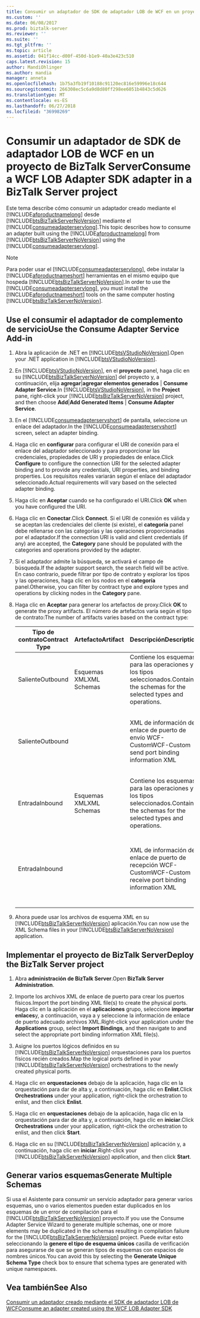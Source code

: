 ```yaml
---
title: Consumir un adaptador de SDK de adaptador LOB de WCF en un proyecto de BizTalk Server | Microsoft Docs
ms.custom: ''
ms.date: 06/08/2017
ms.prod: biztalk-server
ms.reviewer: ''
ms.suite: ''
ms.tgt_pltfrm: ''
ms.topic: article
ms.assetid: 041f14cc-d00f-450d-b1e9-40a3e423c510
caps.latest.revision: 15
author: MandiOhlinger
ms.author: mandia
manager: anneta
ms.openlocfilehash: 1b75a3fb19f10188c91120ec816e59996e18c644
ms.sourcegitcommit: 266308ec5c6a9d8d80ff298ee6051b4843c5d626
ms.translationtype: MT
ms.contentlocale: es-ES
ms.lasthandoff: 06/27/2018
ms.locfileid: "36998269"
---
```

# <a name="consume-a-wcf-lob-adapter-sdk-adapter-in-a-biztalk-server-project"></a><span data-ttu-id="76dfa-102">Consumir un adaptador de SDK de adaptador LOB de WCF en un proyecto de BizTalk Server</span><span class="sxs-lookup"><span data-stu-id="76dfa-102">Consume a WCF LOB Adapter SDK adapter in a BizTalk Server project</span></span>
<span data-ttu-id="76dfa-103">Este tema describe cómo consumir un adaptador creado mediante el [!INCLUDE[afproductnamelong](../../includes/afproductnamelong-md.md)] desde [!INCLUDE[btsBizTalkServerNoVersion](../../includes/btsbiztalkservernoversion-md.md)] mediante el [!INCLUDE[consumeadapterservlong](../../includes/consumeadapterservlong-md.md)].</span><span class="sxs-lookup"><span data-stu-id="76dfa-103">This topic describes how to consume an adapter built using the [!INCLUDE[afproductnamelong](../../includes/afproductnamelong-md.md)] from [!INCLUDE[btsBizTalkServerNoVersion](../../includes/btsbiztalkservernoversion-md.md)] using the [!INCLUDE[consumeadapterservlong](../../includes/consumeadapterservlong-md.md)].</span></span>  

> [!NOTE]
>  <span data-ttu-id="76dfa-104">Para poder usar el [!INCLUDE[consumeadapterservlong](../../includes/consumeadapterservlong-md.md)], debe instalar la [!INCLUDE[afproductnameshort](../../includes/afproductnameshort-md.md)] herramientas en el mismo equipo que hospeda [!INCLUDE[btsBizTalkServerNoVersion](../../includes/btsbiztalkservernoversion-md.md)].</span><span class="sxs-lookup"><span data-stu-id="76dfa-104">In order to use the [!INCLUDE[consumeadapterservlong](../../includes/consumeadapterservlong-md.md)], you must install the [!INCLUDE[afproductnameshort](../../includes/afproductnameshort-md.md)] tools on the same computer hosting [!INCLUDE[btsBizTalkServerNoVersion](../../includes/btsbiztalkservernoversion-md.md)].</span></span>  


## <a name="use-the-consume-adapter-service-add-in"></a><span data-ttu-id="76dfa-105">Use el consumir el adaptador de complemento de servicio</span><span class="sxs-lookup"><span data-stu-id="76dfa-105">Use the Consume Adapter Service Add-in</span></span>  


1. <span data-ttu-id="76dfa-106">Abra la aplicación de .NET en [!INCLUDE[btsVStudioNoVersion](../../includes/btsvstudionoversion-md.md)].</span><span class="sxs-lookup"><span data-stu-id="76dfa-106">Open your .NET application in [!INCLUDE[btsVStudioNoVersion](../../includes/btsvstudionoversion-md.md)].</span></span>  

2. <span data-ttu-id="76dfa-107">En [!INCLUDE[btsVStudioNoVersion](../../includes/btsvstudionoversion-md.md)], en el **proyecto** panel, haga clic en su [!INCLUDE[btsBizTalkServerNoVersion](../../includes/btsbiztalkservernoversion-md.md)] del proyecto y, a continuación, elija **agregar**&#124;**agregar elementos generados** &#124;  **Consume Adapter Service**.</span><span class="sxs-lookup"><span data-stu-id="76dfa-107">In [!INCLUDE[btsVStudioNoVersion](../../includes/btsvstudionoversion-md.md)], in the **Project** pane, right-click your [!INCLUDE[btsBizTalkServerNoVersion](../../includes/btsbiztalkservernoversion-md.md)] project, and then choose **Add**&#124;**Add Generated Items** &#124; **Consume Adapter Service**.</span></span>  

3. <span data-ttu-id="76dfa-108">En el [!INCLUDE[consumeadapterservshort](../../includes/consumeadapterservshort-md.md)] de pantalla, seleccione un enlace del adaptador.</span><span class="sxs-lookup"><span data-stu-id="76dfa-108">In the [!INCLUDE[consumeadapterservshort](../../includes/consumeadapterservshort-md.md)] screen, select an adapter binding.</span></span>  

4. <span data-ttu-id="76dfa-109">Haga clic en **configurar** para configurar el URI de conexión para el enlace del adaptador seleccionado y para proporcionar las credenciales, propiedades de URI y propiedades de enlace.</span><span class="sxs-lookup"><span data-stu-id="76dfa-109">Click **Configure** to configure the connection URI for the selected adapter binding and to provide any credentials, URI properties, and binding properties.</span></span> <span data-ttu-id="76dfa-110">Los requisitos reales variarán según el enlace del adaptador seleccionado.</span><span class="sxs-lookup"><span data-stu-id="76dfa-110">Actual requirements will vary based on the selected adapter binding.</span></span>  

5. <span data-ttu-id="76dfa-111">Haga clic en **Aceptar** cuando se ha configurado el URI.</span><span class="sxs-lookup"><span data-stu-id="76dfa-111">Click **OK** when you have configured the URI.</span></span>  

6. <span data-ttu-id="76dfa-112">Haga clic en **Conectar**.</span><span class="sxs-lookup"><span data-stu-id="76dfa-112">Click **Connect**.</span></span> <span data-ttu-id="76dfa-113">Si el URI de conexión es válida y se aceptan las credenciales del cliente (si existe), el **categoría** panel debe rellenarse con las categorías y las operaciones proporcionadas por el adaptador.</span><span class="sxs-lookup"><span data-stu-id="76dfa-113">If the connection URI is valid and client credentials (if any) are accepted, the **Category** pane should be populated with the categories and operations provided by the adapter.</span></span>  

7. <span data-ttu-id="76dfa-114">Si el adaptador admite la búsqueda, se activará el campo de búsqueda.</span><span class="sxs-lookup"><span data-stu-id="76dfa-114">If the adapter support search, the search field will be active.</span></span> <span data-ttu-id="76dfa-115">En caso contrario, puede filtrar por tipo de contrato y explorar los tipos y las operaciones, haga clic en los nodos en el **categoría** panel.</span><span class="sxs-lookup"><span data-stu-id="76dfa-115">Otherwise, you can filter by contract type and explore types and operations by clicking nodes in the **Category** pane.</span></span>  

8. <span data-ttu-id="76dfa-116">Haga clic en **Aceptar** para generar los artefactos de proxy.</span><span class="sxs-lookup"><span data-stu-id="76dfa-116">Click **OK** to generate the proxy artifacts.</span></span> <span data-ttu-id="76dfa-117">El número de artefactos varía según el tipo de contrato:</span><span class="sxs-lookup"><span data-stu-id="76dfa-117">The number of artifacts varies based on the contract type:</span></span>  


   | <span data-ttu-id="76dfa-118">Tipo de contrato</span><span class="sxs-lookup"><span data-stu-id="76dfa-118">Contract Type</span></span> |  <span data-ttu-id="76dfa-119">Artefacto</span><span class="sxs-lookup"><span data-stu-id="76dfa-119">Artifact</span></span>   |                         <span data-ttu-id="76dfa-120">Descripción</span><span class="sxs-lookup"><span data-stu-id="76dfa-120">Description</span></span>                         |                                                             |
   |---------------|-------------|-------------------------------------------------------------|-------------------------------------------------------------|
   |   <span data-ttu-id="76dfa-121">Saliente</span><span class="sxs-lookup"><span data-stu-id="76dfa-121">Outbound</span></span>    | <span data-ttu-id="76dfa-122">Esquemas XML</span><span class="sxs-lookup"><span data-stu-id="76dfa-122">XML Schemas</span></span> | <span data-ttu-id="76dfa-123">Contiene los esquemas para las operaciones y los tipos seleccionados.</span><span class="sxs-lookup"><span data-stu-id="76dfa-123">Contains the schemas for the selected types and operations.</span></span> |                                                             |
   |   <span data-ttu-id="76dfa-124">Saliente</span><span class="sxs-lookup"><span data-stu-id="76dfa-124">Outbound</span></span>    |             |        <span data-ttu-id="76dfa-125">XML de información de enlace de puerto de envío WCF-Custom</span><span class="sxs-lookup"><span data-stu-id="76dfa-125">WCF-Custom send port binding information XML</span></span>         |  <span data-ttu-id="76dfa-126">Contiene el XML de configuración para el puerto de envío WCF-Custom.</span><span class="sxs-lookup"><span data-stu-id="76dfa-126">Contains configuration XML for the WCF-Custom send port.</span></span>   |
   |    <span data-ttu-id="76dfa-127">Entrada</span><span class="sxs-lookup"><span data-stu-id="76dfa-127">Inbound</span></span>    | <span data-ttu-id="76dfa-128">Esquemas XML</span><span class="sxs-lookup"><span data-stu-id="76dfa-128">XML Schemas</span></span> | <span data-ttu-id="76dfa-129">Contiene los esquemas para las operaciones y los tipos seleccionados.</span><span class="sxs-lookup"><span data-stu-id="76dfa-129">Contains the schemas for the selected types and operations.</span></span> |                                                             |
   |    <span data-ttu-id="76dfa-130">Entrada</span><span class="sxs-lookup"><span data-stu-id="76dfa-130">Inbound</span></span>    |             |       <span data-ttu-id="76dfa-131">XML de información de enlace de puerto de recepción WCF-Custom</span><span class="sxs-lookup"><span data-stu-id="76dfa-131">WCF-Custom receive port binding information XML</span></span>       | <span data-ttu-id="76dfa-132">Contiene el XML de configuración de puerto de recepción personalizada de WCF.</span><span class="sxs-lookup"><span data-stu-id="76dfa-132">Contains configuration XML for the WCF-Custom receive port.</span></span> |


9. <span data-ttu-id="76dfa-133">Ahora puede usar los archivos de esquema XML en su [!INCLUDE[btsBizTalkServerNoVersion](../../includes/btsbiztalkservernoversion-md.md)] aplicación.</span><span class="sxs-lookup"><span data-stu-id="76dfa-133">You can now use the XML Schema files in your [!INCLUDE[btsBizTalkServerNoVersion](../../includes/btsbiztalkservernoversion-md.md)] application.</span></span>  

## <a name="deploy-the-biztalk-server-project"></a><span data-ttu-id="76dfa-134">Implementar el proyecto de BizTalk Server</span><span class="sxs-lookup"><span data-stu-id="76dfa-134">Deploy the BizTalk Server project</span></span>  

1. <span data-ttu-id="76dfa-135">Abra **administración de BizTalk Server**.</span><span class="sxs-lookup"><span data-stu-id="76dfa-135">Open **BizTalk Server Administration**.</span></span>  

2. <span data-ttu-id="76dfa-136">Importe los archivos XML de enlace de puerto para crear los puertos físicos.</span><span class="sxs-lookup"><span data-stu-id="76dfa-136">Import the port binding XML file(s) to create the physical ports.</span></span> <span data-ttu-id="76dfa-137">Haga clic en la aplicación en el **aplicaciones** grupo, seleccione **importar enlaces**y, a continuación, vaya a y seleccione la información de enlace de puerto adecuado archivos XML.</span><span class="sxs-lookup"><span data-stu-id="76dfa-137">Right-click your application under the **Applications** group, select **Import Bindings**, and then navigate to and select the appropriate port binding information XML file(s).</span></span>  

3. <span data-ttu-id="76dfa-138">Asigne los puertos lógicos definidos en su [!INCLUDE[btsBizTalkServerNoVersion](../../includes/btsbiztalkservernoversion-md.md)] orquestaciones para los puertos físicos recién creados.</span><span class="sxs-lookup"><span data-stu-id="76dfa-138">Map the logical ports defined in your [!INCLUDE[btsBizTalkServerNoVersion](../../includes/btsbiztalkservernoversion-md.md)] orchestrations to the newly created physical ports.</span></span>  

4. <span data-ttu-id="76dfa-139">Haga clic en **orquestaciones** debajo de la aplicación, haga clic en la orquestación para dar de alta y, a continuación, haga clic en **Enlist**.</span><span class="sxs-lookup"><span data-stu-id="76dfa-139">Click **Orchestrations** under your application, right-click the orchestration to enlist, and then click **Enlist**.</span></span>  

5. <span data-ttu-id="76dfa-140">Haga clic en **orquestaciones** debajo de la aplicación, haga clic en la orquestación para dar de alta y, a continuación, haga clic en **iniciar**.</span><span class="sxs-lookup"><span data-stu-id="76dfa-140">Click **Orchestrations** under your application, right-click the orchestration to enlist, and then click **Start**.</span></span>  

6. <span data-ttu-id="76dfa-141">Haga clic en su [!INCLUDE[btsBizTalkServerNoVersion](../../includes/btsbiztalkservernoversion-md.md)] aplicación y, a continuación, haga clic en **iniciar**.</span><span class="sxs-lookup"><span data-stu-id="76dfa-141">Right-click your [!INCLUDE[btsBizTalkServerNoVersion](../../includes/btsbiztalkservernoversion-md.md)] application, and then click **Start**.</span></span>  

## <a name="generate-multiple-schemas"></a><span data-ttu-id="76dfa-142">Generar varios esquemas</span><span class="sxs-lookup"><span data-stu-id="76dfa-142">Generate Multiple Schemas</span></span>  
 <span data-ttu-id="76dfa-143">Si usa el Asistente para consumir un servicio adaptador para generar varios esquemas, uno o varios elementos pueden estar duplicados en los esquemas de un error de compilación para el [!INCLUDE[btsBizTalkServerNoVersion](../../includes/btsbiztalkservernoversion-md.md)] proyecto.</span><span class="sxs-lookup"><span data-stu-id="76dfa-143">If you use the Consume Adapter Service Wizard to generate multiple schemas, one or more elements may be duplicated in the schemas resulting in compilation failure for the [!INCLUDE[btsBizTalkServerNoVersion](../../includes/btsbiztalkservernoversion-md.md)] project.</span></span> <span data-ttu-id="76dfa-144">Puede evitar esto seleccionando la **genere el tipo de esquema únicos** casilla de verificación para asegurarse de que se generan tipos de esquemas con espacios de nombres únicos.</span><span class="sxs-lookup"><span data-stu-id="76dfa-144">You can avoid this by selecting the **Generate Unique Schema Type** check box to ensure that schema types are generated with unique namespaces.</span></span>  

## <a name="see-also"></a><span data-ttu-id="76dfa-145">Vea también</span><span class="sxs-lookup"><span data-stu-id="76dfa-145">See Also</span></span>  
 [<span data-ttu-id="76dfa-146">Consumir un adaptador creado mediante el SDK de adaptador LOB de WCF</span><span class="sxs-lookup"><span data-stu-id="76dfa-146">Consume an adapter created using the WCF LOB Adapter SDK</span></span>](../../adapters-and-accelerators/wcf-lob-adapter-sdk/consume-an-adapter-created-using-the-wcf-lob-adapter-sdk.md)